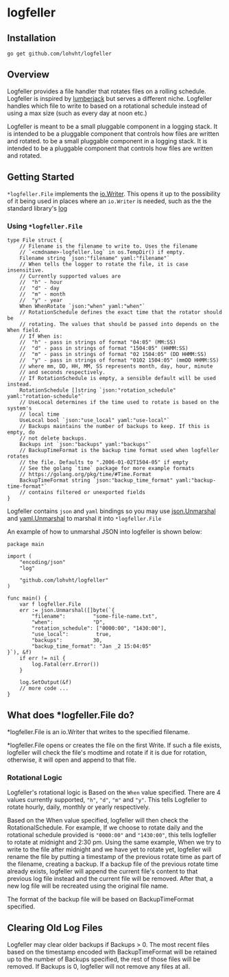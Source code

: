 # logfeller

## Installation
```
go get github.com/lohvht/logfeller
```

## Overview

Logfeller provides a file handler that rotates files on a rolling schedule. Logfeller is inspired by [lumberjack](https://github.com/natefinch/lumberjack) but serves a different niche. Logfeller handles which file to write to based on a rotational schedule instead of using a max size (such as every day at noon etc.)

Logfeller is meant to be a small pluggable component in a logging stack. It is intended to be a pluggable component that controls how files are written and rotated. to be a small pluggable component in a logging stack. It is intended to be a pluggable component that controls how files are written and rotated.

## Getting Started

`*logfeller.File` implements the [io.Writer](https://golang.org/pkg/io/#Writer). This opens it up to the possibility of it being used in places where an `io.Writer` is needed, such as the the standard library's [log](https://golang.org/pkg/log)

### Using `*logfeller.File`

```
type File struct {
	// Filename is the filename to write to. Uses the filename
	// `<cmdname>-logfeller.log` in os.TempDir() if empty.
	Filename string `json:"filename" yaml:"filename"`
	// When tells the logger to rotate the file, it is case insensitive.
	// Currently supported values are
	// 	"h" - hour
	// 	"d" - day
	// 	"m" - month
	// 	"y" - year
	When WhenRotate `json:"when" yaml:"when"`
	// RotationSchedule defines the exact time that the rotator should be
	// rotating. The values that should be passed into depends on the When field.
	// If When is:
	// 	"h" - pass in strings of format "04:05" (MM:SS)
	// 	"d" - pass in strings of format "1504:05" (HHMM:SS)
	// 	"m" - pass in strings of format "02 1504:05" (DD HHMM:SS)
	// 	"y" - pass in strings of format "0102 1504:05" (mmDD HHMM:SS)
	// where mm, DD, HH, MM, SS represents month, day, hour, minute
	// and seconds respectively.
	// If RotationSchedule is empty, a sensible default will be used instead.
	RotationSchedule []string `json:"rotation_schedule" yaml:"rotation-schedule"`
	// UseLocal determines if the time used to rotate is based on the system's
	// local time
	UseLocal bool `json:"use_local" yaml:"use-local"`
	// Backups maintains the number of backups to keep. If this is empty, do
	// not delete backups.
	Backups int `json:"backups" yaml:"backups"`
	// BackupTimeFormat is the backup time format used when logfeller rotates
	// the file. Defaults to ".2006-01-02T1504-05" if empty
	// See the golang `time` package for more example formats
	// https://golang.org/pkg/time/#Time.Format
	BackupTimeFormat string `json:"backup_time_format" yaml:"backup-time-format"`
	// contains filtered or unexported fields
}
```

Logfeller contains `json` and `yaml` bindings so you may use [json.Unmarshal](https://golang.org/pkg/encoding/json/#Unmarshal) and [yaml.Unmarshal](https://pkg.go.dev/gopkg.in/yaml.v2) to marshal it into `*logfeller.File`

An example of how to unmarshal JSON into logfeller is shown below:
```
package main

import (
	"encoding/json"
	"log"

	"github.com/lohvht/logfeller"
)

func main() {
	var f logfeller.File
	err := json.Unmarshal([]byte(`{
		"filename":         "some-file-name.txt",
		"when":             "D",
		"rotation_schedule": ["0000:00", "1430:00"],
		"use_local":         true,
		"backups":          30,
		"backup_time_format": "Jan _2 15:04:05"
}`), &f)
	if err != nil {
		log.Fatal(err.Error())
	}

	log.SetOutput(&f)
	// more code ...
}
```

## What does *logfeller.File do?

*logfeller.File is an io.Writer that writes to the specified filename.

*logfeller.File opens or creates the file on the first Write. If such a file exists, logfeller will check the file's modtime and rotate if it is due for rotation, otherwise, it will open and append to that file. 

### Rotational Logic
Logfeller's rotational logic is Based on the `When` value specified. There are 4 values currently supported, `"h"`, `"d"`, `"m"` and `"y"`. This tells Logfeller to rotate hourly, daily, monthly or yearly respectively.

Based on the When value specified, logfeller will then check the RotationalSchedule. For example, If we choose to rotate daily and the rotational schedule provided is `"0000:00"` and `"1430:00"`, this tells logfeller to rotate at midnight and 2:30 pm. Using the same example, When we try to write to the file after midnight and we have yet to rotate yet, logfeller will rename the file by putting a timestamp of the previous rotate time as part of the filename, creating a backup. If a backup file of the previous rotate time already exists, logfeller will append the current file's content to that previous log file instead and the current file will be removed. After that, a new log file will be recreated using the original file name.

The format of the backup file will be based on BackupTimeFormat specified.

## Clearing Old Log Files

Logfeller may clear older backups if Backups > 0. The most recent files based on the timestamp encoded with BackupTimeFormat will be retained up to the number of Backups specified, the rest of those files will be removed. If Backups is 0, logfeller will not remove any files at all.
